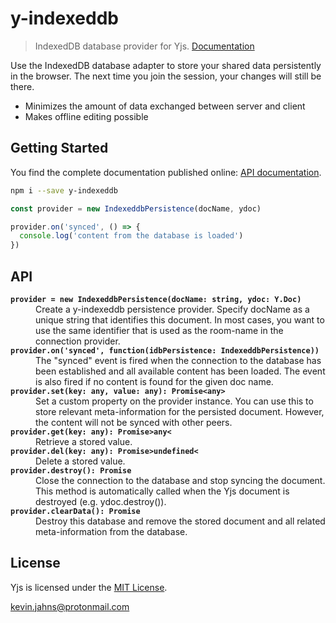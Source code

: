 # y-indexeddb

> IndexedDB database provider for Yjs. [Documentation](https://docs.yjs.dev/ecosystem/database-provider/y-indexeddb)

Use the IndexedDB database adapter to store your shared data persistently in
the browser. The next time you join the session, your changes will still be
there.

* Minimizes the amount of data exchanged between server and client
* Makes offline editing possible

## Getting Started

You find the complete documentation published online: [API documentation](https://docs.yjs.dev/ecosystem/database-provider/y-indexeddb).

```sh
npm i --save y-indexeddb
```

```js
const provider = new IndexeddbPersistence(docName, ydoc)

provider.on('synced', () => {
  console.log('content from the database is loaded')
})
```

## API

<dl>
  <b><code>provider = new IndexeddbPersistence(docName: string, ydoc: Y.Doc)</code></b>
  <dd>
Create a y-indexeddb persistence provider. Specify docName as a unique string
that identifies this document. In most cases, you want to use the same identifier
that is used as the room-name in the connection provider.
  </dd>
  <b><code>provider.on('synced', function(idbPersistence: IndexeddbPersistence))</code></b>
  <dd>
The "synced" event is fired when the connection to the database has been established
and all available content has been loaded. The event is also fired if no content
is found for the given doc name.
  </dd>
  <b><code>provider.set(key: any, value: any): Promise&lt;any&gt;</code></b>
  <dd>
Set a custom property on the provider instance. You can use this to store relevant
meta-information for the persisted document. However, the content will not be
synced with other peers.
  </dd>
  <b><code>provider.get(key: any): Promise&gt;any&lt;</code></b>
  <dd>
Retrieve a stored value.
  </dd>
  <b><code>provider.del(key: any): Promise&gt;undefined&lt;</code></b>
  <dd>
Delete a stored value.
  </dd>
  <b><code>provider.destroy(): Promise</code></b>
  <dd>
Close the connection to the database and stop syncing the document. This method is
automatically called when the Yjs document is destroyed (e.g. ydoc.destroy()).
  </dd>
  <b><code>provider.clearData(): Promise</code></b>
  <dd>
Destroy this database and remove the stored document and all related meta-information
from the database.
  </dd>
</dl>

## License

Yjs is licensed under the [MIT License](./LICENSE).

<kevin.jahns@protonmail.com>

